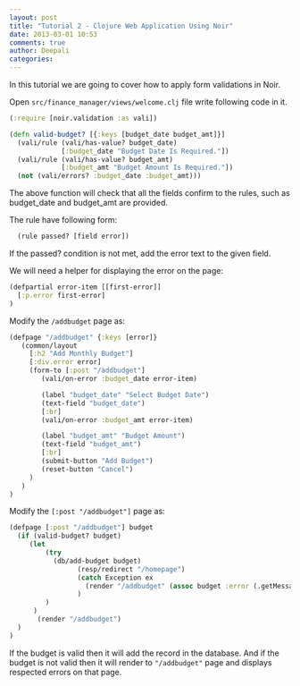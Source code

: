 ```yaml
---
layout: post
title: "Tutorial 2 - Clojure Web Application Using Noir"
date: 2013-03-01 10:53
comments: true
author: Deepali
categories: 
---
```


In this tutorial we are going to cover how to apply form validations in
Noir.

Open `src/finance_manager/views/welcome.clj` file write following code
in it.
```clojure
(:require [noir.validation :as vali])

(defn valid-budget? [{:keys [budget_date budget_amt]}]
  (vali/rule (vali/has-value? budget_date)
             [:budget_date "Budget Date Is Required."])
  (vali/rule (vali/has-value? budget_amt)
             [:budget_amt "Budget Amount Is Required."]) 
  (not (vali/errors? :budget_date :budget_amt)))
```
The above function will check that all the fields confirm to the rules,
such as budget_date and budget_amt are provided.

The rule have following form:
```clojure
  (rule passed? [field error])
```
If the passed? condition is not met, add the error text to the given field.

We will need a helper for displaying the error on the page:
```clojure
(defpartial error-item [[first-error]]
  [:p.error first-error]
)
```
 
Modify the `/addbudget` page as:
```clojure
(defpage "/addbudget" {:keys [error]}
   (common/layout
     [:h2 "Add Monthly Budget"]
     [:div.error error]
     (form-to [:post "/addbudget"]
        (vali/on-error :budget_date error-item)

        (label "budget_date" "Select Budget Date")
        (text-field "budget_date")
        [:br]
        (vali/on-error :budget_amt error-item)

        (label "budget_amt" "Budget Amount")
        (text-field "budget_amt")
        [:br]
        (submit-button "Add Budget")
        (reset-button "Cancel")
     )
   )
)
```

<!-- more -->

Modify the `[:post "/addbudget"]` page as:
```clojure
(defpage [:post "/addbudget"] budget
  (if (valid-budget? budget)
     (let
         (try
           (db/add-budget budget)
                 (resp/redirect "/homepage")
                 (catch Exception ex
                   (render "/addbudget" (assoc budget :error (.getMessage ex)))
                 )
         )
      )
       (render "/addbudget")
  )
)
```

If the budget is valid then it will add the record in the database. And
if the budget is not valid then it will render to `"/addbudget"` page
and displays respected errors on that page.
